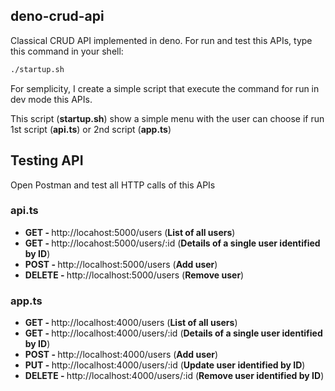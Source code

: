 ## deno-crud-api

Classical CRUD API implemented in deno.
For run and test this APIs, type this command in your shell:
```bash
./startup.sh
```
For semplicity, I create a simple script that execute the command for run in dev mode this APIs.

This script (<b>startup.sh</b>) show a simple menu with the user can choose if run 1st script (<b>api.ts</b>) or 2nd script (<b>app.ts</b>)

## Testing API

Open Postman and test all HTTP calls of this APIs

### api.ts
<ul>
  <li> <b> GET - </b> http://locahost:5000/users (<b>List of all users</b>) </li>
  <li> <b> GET - </b> http://locahost:5000/users/:id (<b>Details of a single user identified by ID</b>) </li>
  <li> <b> POST - </b> http://localhost:5000/users (<b>Add user</b>) </li>
  <li> <b> DELETE - </b> http://localhost:5000/users (<b>Remove user</b>) </li>
</ul>

### app.ts
<ul>
  <li> <b> GET - </b> http://localhost:4000/users (<b>List of all users</b>) </li>
  <li> <b> GET - </b> http://localhost:4000/users/:id (<b>Details of a single user identified by ID</b>) </li>
  <li> <b> POST - </b> http://localhost:4000/users (<b>Add user</b>) </li>
  <li> <b> PUT - </b> http://localhost:4000/users/:id (<b>Update user identified by ID</b>) </li>
  <li> <b> DELETE - </b> http://localhost:4000/users/:id (<b>Remove user identified by ID</b>) </li>
</ul>

